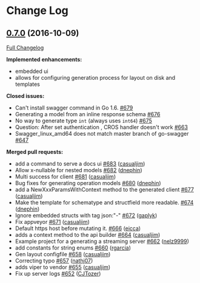 # Change Log

## [0.7.0](https://github.com/rws-github/go-swagger/tree/0.7.0) (2016-10-09)
[Full Changelog](https://github.com/rws-github/go-swagger/compare/0.6.0...0.7.0)

**Implemented enhancements:**

- embedded ui
- allows for configuring generation process for layout on disk and templates

**Closed issues:**

- Can't install swagger command in Go 1.6. [\#679](https://github.com/rws-github/go-swagger/issues/679)
- Generating a model from an inline response schema [\#676](https://github.com/rws-github/go-swagger/issues/676)
- No way to generate type `int` \(always uses `int64`\) [\#675](https://github.com/rws-github/go-swagger/issues/675)
- Question: After set authentication , CROS handler doesn't work [\#663](https://github.com/rws-github/go-swagger/issues/663)
- Swagger\_linux\_amd64 does not match master branch of go-swagger [\#647](https://github.com/rws-github/go-swagger/issues/647)

**Merged pull requests:**

- add a command to serve a docs ui [\#683](https://github.com/rws-github/go-swagger/pull/683) ([casualjim](https://github.com/casualjim))
- Allow x-nullable for nested models [\#682](https://github.com/rws-github/go-swagger/pull/682) ([dnephin](https://github.com/dnephin))
- Multi success for client [\#681](https://github.com/rws-github/go-swagger/pull/681) ([casualjim](https://github.com/casualjim))
- Bug fixes for generating operation models [\#680](https://github.com/rws-github/go-swagger/pull/680) ([dnephin](https://github.com/dnephin))
- add a NewXxxParamsWithContext method to the generated client [\#677](https://github.com/rws-github/go-swagger/pull/677) ([casualjim](https://github.com/casualjim))
- Make the template for schematype and structfield  more readable. [\#674](https://github.com/rws-github/go-swagger/pull/674) ([dnephin](https://github.com/dnephin))
- Ignore embedded structs with tag json:"-" [\#672](https://github.com/rws-github/go-swagger/pull/672) ([gaplyk](https://github.com/gaplyk))
- Fix appveyor [\#671](https://github.com/rws-github/go-swagger/pull/671) ([casualjim](https://github.com/casualjim))
- Default https host before mutating it. [\#666](https://github.com/rws-github/go-swagger/pull/666) ([eicca](https://github.com/eicca))
- adds a context method to the api builder [\#664](https://github.com/rws-github/go-swagger/pull/664) ([casualjim](https://github.com/casualjim))
- Example project for a generating a streaming server [\#662](https://github.com/rws-github/go-swagger/pull/662) ([nelz9999](https://github.com/nelz9999))
- add constants for string enums [\#660](https://github.com/rws-github/go-swagger/pull/660) ([rgarcia](https://github.com/rgarcia))
- Gen layout configfile [\#658](https://github.com/rws-github/go-swagger/pull/658) ([casualjim](https://github.com/casualjim))
- Correcting typo [\#657](https://github.com/rws-github/go-swagger/pull/657) ([nathj07](https://github.com/nathj07))
- adds viper to vendor [\#655](https://github.com/rws-github/go-swagger/pull/655) ([casualjim](https://github.com/casualjim))
- Fix up server logs [\#652](https://github.com/rws-github/go-swagger/pull/652) ([CJTozer](https://github.com/CJTozer))

